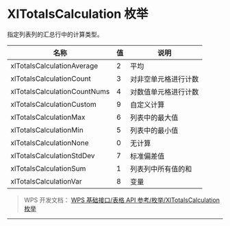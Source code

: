 # XlTotalsCalculation 枚举

指定列表列的汇总行中的计算类型。

| 名称                         | 值  | 说明                 |
|------------------------------|-----|----------------------|
| xlTotalsCalculationAverage   | 2   | 平均                 |
| xlTotalsCalculationCount     | 3   | 对非空单元格进行计数 |
| xlTotalsCalculationCountNums | 4   | 对数值单元格进行计数 |
| xlTotalsCalculationCustom    | 9   | 自定义计算           |
| xlTotalsCalculationMax       | 6   | 列表中的最大值       |
| xlTotalsCalculationMin       | 5   | 列表中的最小值       |
| xlTotalsCalculationNone      | 0   | 无计算               |
| xlTotalsCalculationStdDev    | 7   | 标准偏差值           |
| xlTotalsCalculationSum       | 1   | 列表列中所有值的和   |
| xlTotalsCalculationVar       | 8   | 变量                 |

> WPS 开发文档： [WPS 基础接口/表格 API 参考/枚举/XlTotalsCalculation 枚举](https://qn.cache.wpscdn.cn/encs/doc/office_v19/topics/WPS%20%E5%9F%BA%E7%A1%80%E6%8E%A5%E5%8F%A3/%E8%A1%A8%E6%A0%BC%20API%20%E5%8F%82%E8%80%83/%E6%9E%9A%E4%B8%BE/XlTotalsCalculation%20%E6%9E%9A%E4%B8%BE.html)

------------------------------------------------------------------------
